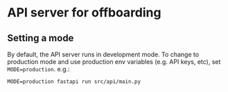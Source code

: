 # API server for offboarding

## Setting a mode
By default, the API server runs in development mode. To change to production mode and use production env variables (e.g. API keys, etc), set `MODE=production`. e.g.:

```
MODE=production fastapi run src/api/main.py
```